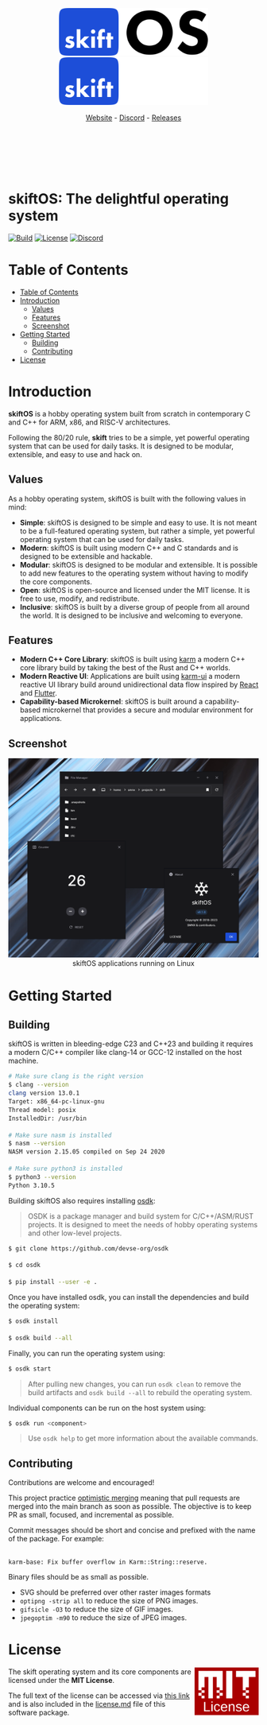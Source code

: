 <br/>
<br/>
<br/>
<br/>
<br/>

<p align="center">
  <img src="doc/logo-light.svg#gh-light-mode-only" height="96" />
  <img src="doc/logo-dark.svg#gh-dark-mode-only" height="96" />
</p>

<p align="center">
  <a href="https://skiftos.org/">Website</a> -
  <a href="http://discord.skiftos.org">Discord</a> -
  <a href="https://github.com/skiftOS/skift/releases">Releases</a>
</p>

<br/>
<br/>
<br/>
<br/>
<br/>

# **skiftOS**: The delightful operating system

[![Build](https://github.com/skift-org/skift/actions/workflows/build.yml/badge.svg?branch=main)](https://github.com/skift-org/skift/actions/workflows/build.yml)
[![License](https://img.shields.io/github/license/skift-org/skift)](https://opensource.org/licenses/MIT)
[![Discord](https://img.shields.io/discord/555284858180730888?label=discord)](http://discord.skiftos.org)

# Table of Contents

- [Table of Contents](#table-of-contents)
- [Introduction](#introduction)
  - [Values](#values)
  - [Features](#features)
  - [Screenshot](#screenshot)
- [Getting Started](#getting-started)
  - [Building](#building)
  - [Contributing](#contributing)
- [License](#license)

# Introduction

**skiftOS** is a hobby operating system built from scratch in contemporary C and C++ for ARM, x86, and RISC-V architectures.

Following the 80/20 rule, **skift** tries to be a simple, yet powerful operating system that can be used for daily tasks. It is designed to be modular, extensible, and easy to use and hack on.

## Values

As a hobby operating system, skiftOS is built with the following values in mind:

- **Simple**: skiftOS is designed to be simple and easy to use. It is not meant to be a full-featured operating system, but rather a simple, yet powerful operating system that can be used for daily tasks.
- **Modern**: skiftOS is built using modern C++ and C standards and is designed to be extensible and hackable.
- **Modular**: skiftOS is designed to be modular and extensible. It is possible to add new features to the operating system without having to modify the core components.
- **Open**: skiftOS is open-source and licensed under the MIT license. It is free to use, modify, and redistribute.
- **Inclusive**: skiftOS is built by a diverse group of people from all around the world. It is designed to be inclusive and welcoming to everyone.

## Features

- **Modern C++ Core Library**: skiftOS is built using [karm](src/libs/) a modern C++ core library build by taking the best of the Rust and C++ worlds.
- **Modern Reactive UI**: Applications are built using [karm-ui](src/libs/karm-ui) a modern reactive UI library build around unidirectional data flow inspired by [React](https://reactjs.org/) and [Flutter](https://flutter.dev/).
- **Capability-based Microkernel**: skiftOS is built around a capability-based microkernel that provides a secure and modular environment for applications.

## Screenshot

<p align="center">
<img src="doc/screenshots/2022-09-07.png" />
<br>
skiftOS applications running on Linux
</p>

# Getting Started

## Building

skiftOS is written in bleeding-edge C23 and C++23 and building it requires a modern C/C++ compiler like clang-14 or GCC-12 installed on the host machine.

```sh
# Make sure clang is the right version
$ clang --version
clang version 13.0.1
Target: x86_64-pc-linux-gnu
Thread model: posix
InstalledDir: /usr/bin

# Make sure nasm is installed
$ nasm --version
NASM version 2.15.05 compiled on Sep 24 2020

# Make sure python3 is installed
$ python3 --version
Python 3.10.5
```

Building skiftOS also requires installing [osdk](https://github.com/devse-org/osdk):

> OSDK is a package manager and build system for C/C++/ASM/RUST projects. It is designed to meet the needs of hobby operating systems and other low-level projects.

```sh
$ git clone https://github.com/devse-org/osdk

$ cd osdk

$ pip install --user -e .
```

Once you have installed osdk, you can install the dependencies and build the operating system:

```sh
$ osdk install

$ osdk build --all
```

Finally, you can run the operating system using:

```sh
$ osdk start
```

> After pulling new changes, you can run `osdk clean` to remove the build artifacts and `osdk build --all` to rebuild the operating system.

Individual components can be run on the host system using:

```sh
$ osdk run <component>
```

> Use `osdk help` to get more information about the available commands.

## Contributing

Contributions are welcome and encouraged!

This project practice [optimistic merging](http://hintjens.com/blog:106) meaning that pull requests are merged into the main branch as soon as possible. The objective is to keep PR as small, focused, and incremental as possible.

Commit messages should be short and concise and prefixed with the name of the package. For example:

```

karm-base: Fix buffer overflow in Karm::String::reserve.

```

Binary files should be as small as possible.

- SVG should be preferred over other raster images formats
- `optipng -strip all` to reduce the size of PNG images.
- `gifsicle -O3` to reduce the size of GIF images.
- `jpegoptim -m90` to reduce the size of JPEG images.

# License

<a href="https://opensource.org/licenses/MIT">
  <img align="right" height="96" alt="MIT License" src="doc/mit.svg" />
</a>

The skift operating system and its core components are licensed under the **MIT License**.

The full text of the license can be accessed via [this link](https://opensource.org/licenses/MIT) and is also included in the [license.md](license.md) file of this software package.
